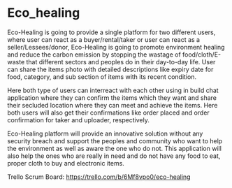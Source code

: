 # Eco_healing

Eco-Healing is going to provide a single platform for two different users, where user can react as a buyer/rental/taker or user can react as a seller/Lessees/donor, Eco-Healing is going to promote environment healing and reduce the carbon emission by stopping the wastage of food/cloth/E-waste that different sectors and peoples do in their day-to-day life. User can share the items photo with detailed descriptions like expiry date for food, category, and sub section of items with its recent condition.

Here both type of users can interreact with each other using in build chat application where they can confirm the items which they want and share their secluded location where they can meet and achieve the items. Here both users will also get their confirmations like order placed and order confirmation for taker and uploader, respectively.

Eco-Healing platform will provide an innovative solution without any security breach and support the peoples and community who want to help the environment as well as aware the one who do not. This application will also help the ones who are really in need and do not have any food to eat, proper cloth to buy and electronic items.

Trello Scrum Board: https://trello.com/b/6Mf8vpo0/eco-healing
